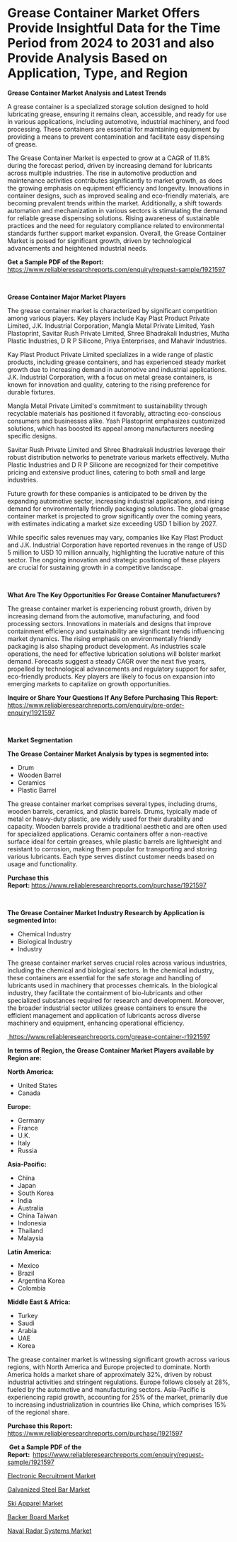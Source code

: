 <p><h1>Grease Container Market Offers Provide Insightful Data for the Time Period from 2024 to 2031 and also Provide Analysis Based on Application, Type, and Region</h1></p><p><strong>Grease Container Market Analysis and Latest Trends</strong></p>
<p><p>A grease container is a specialized storage solution designed to hold lubricating grease, ensuring it remains clean, accessible, and ready for use in various applications, including automotive, industrial machinery, and food processing. These containers are essential for maintaining equipment by providing a means to prevent contamination and facilitate easy dispensing of grease.</p><p>The Grease Container Market is expected to grow at a CAGR of 11.8% during the forecast period, driven by increasing demand for lubricants across multiple industries. The rise in automotive production and maintenance activities contributes significantly to market growth, as does the growing emphasis on equipment efficiency and longevity. Innovations in container designs, such as improved sealing and eco-friendly materials, are becoming prevalent trends within the market. Additionally, a shift towards automation and mechanization in various sectors is stimulating the demand for reliable grease dispensing solutions. Rising awareness of sustainable practices and the need for regulatory compliance related to environmental standards further support market expansion. Overall, the Grease Container Market is poised for significant growth, driven by technological advancements and heightened industrial needs.</p></p>
<p><strong>Get a Sample PDF of the Report:&nbsp;</strong> <a href="https://www.reliableresearchreports.com/enquiry/request-sample/1921597?utm_campaign=7&utm_medium=2&utm_source=Github&utm_content=ia&utm_term=14112024&utm_id=grease-container">https://www.reliableresearchreports.com/enquiry/request-sample/1921597</a></p>
<p>&nbsp;</p>
<p><strong>Grease Container Major Market Players</strong></p>
<p><p>The grease container market is characterized by significant competition among various players. Key players include Kay Plast Product Private Limited, J.K. Industrial Corporation, Mangla Metal Private Limited, Yash Plastoprint, Savitar Rush Private Limited, Shree Bhadrakali Industries, Mutha Plastic Industries, D R P Silicone, Priya Enterprises, and Mahavir Industries. </p><p>Kay Plast Product Private Limited specializes in a wide range of plastic products, including grease containers, and has experienced steady market growth due to increasing demand in automotive and industrial applications. J.K. Industrial Corporation, with a focus on metal grease containers, is known for innovation and quality, catering to the rising preference for durable fixtures.</p><p>Mangla Metal Private Limited's commitment to sustainability through recyclable materials has positioned it favorably, attracting eco-conscious consumers and businesses alike. Yash Plastoprint emphasizes customized solutions, which has boosted its appeal among manufacturers needing specific designs.</p><p>Savitar Rush Private Limited and Shree Bhadrakali Industries leverage their robust distribution networks to penetrate various markets effectively. Mutha Plastic Industries and D R P Silicone are recognized for their competitive pricing and extensive product lines, catering to both small and large industries.</p><p>Future growth for these companies is anticipated to be driven by the expanding automotive sector, increasing industrial applications, and rising demand for environmentally friendly packaging solutions. The global grease container market is projected to grow significantly over the coming years, with estimates indicating a market size exceeding USD 1 billion by 2027.</p><p>While specific sales revenues may vary, companies like Kay Plast Product and J.K. Industrial Corporation have reported revenues in the range of USD 5 million to USD 10 million annually, highlighting the lucrative nature of this sector. The ongoing innovation and strategic positioning of these players are crucial for sustaining growth in a competitive landscape.</p></p>
<p>&nbsp;</p>
<p><strong>What Are The Key Opportunities For Grease Container Manufacturers?</strong></p>
<p><p>The grease container market is experiencing robust growth, driven by increasing demand from the automotive, manufacturing, and food processing sectors. Innovations in materials and designs that improve containment efficiency and sustainability are significant trends influencing market dynamics. The rising emphasis on environmentally friendly packaging is also shaping product development. As industries scale operations, the need for effective lubrication solutions will bolster market demand. Forecasts suggest a steady CAGR over the next five years, propelled by technological advancements and regulatory support for safer, eco-friendly products. Key players are likely to focus on expansion into emerging markets to capitalize on growth opportunities.</p></p>
<p><strong>Inquire or Share Your Questions If Any Before Purchasing This Report:</strong> <a href="https://www.reliableresearchreports.com/enquiry/pre-order-enquiry/1921597?utm_campaign=7&utm_medium=2&utm_source=Github&utm_content=ia&utm_term=14112024&utm_id=grease-container">https://www.reliableresearchreports.com/enquiry/pre-order-enquiry/1921597</a></p>
<p>&nbsp;</p>
<p><strong>Market Segmentation</strong></p>
<p><strong>The Grease Container Market Analysis by types is segmented into:</strong></p>
<p><ul><li>Drum</li><li>Wooden Barrel</li><li>Ceramics</li><li>Plastic Barrel</li></ul></p>
<p><p>The grease container market comprises several types, including drums, wooden barrels, ceramics, and plastic barrels. Drums, typically made of metal or heavy-duty plastic, are widely used for their durability and capacity. Wooden barrels provide a traditional aesthetic and are often used for specialized applications. Ceramic containers offer a non-reactive surface ideal for certain greases, while plastic barrels are lightweight and resistant to corrosion, making them popular for transporting and storing various lubricants. Each type serves distinct customer needs based on usage and functionality.</p></p>
<p><strong>Purchase this Report:&nbsp;</strong><a href="https://www.reliableresearchreports.com/purchase/1921597?utm_campaign=7&utm_medium=2&utm_source=Github&utm_content=ia&utm_term=14112024&utm_id=grease-container">https://www.reliableresearchreports.com/purchase/1921597</a></p>
<p>&nbsp;</p>
<p><strong>The Grease Container Market Industry Research by Application is segmented into:</strong></p>
<p><ul><li>Chemical Industry</li><li>Biological Industry</li><li>Industry</li></ul></p>
<p><p>The grease container market serves crucial roles across various industries, including the chemical and biological sectors. In the chemical industry, these containers are essential for the safe storage and handling of lubricants used in machinery that processes chemicals. In the biological industry, they facilitate the containment of bio-lubricants and other specialized substances required for research and development. Moreover, the broader industrial sector utilizes grease containers to ensure the efficient management and application of lubricants across diverse machinery and equipment, enhancing operational efficiency.</p></p>
<p><a href="https://www.reliableresearchreports.com/grease-container-r1921597?utm_campaign=7&utm_medium=2&utm_source=Github&utm_content=ia&utm_term=14112024&utm_id=grease-container">&nbsp;https://www.reliableresearchreports.com/grease-container-r1921597</a></p>
<p><strong>In terms of Region, the Grease Container Market Players available by Region are:</strong></p>
<p>
    <p> <strong> North America: </strong>
        <ul>
            <li>United States</li>
            <li>Canada</li>
        </ul>
        </p> 
    <p> <strong> Europe: </strong>
        <ul>
            <li>Germany</li>
            <li>France</li>
            <li>U.K.</li>
            <li>Italy</li>
            <li>Russia</li>
        </ul>
        </p> 
    <p> <strong> Asia-Pacific: </strong>
        <ul>
            <li>China</li>
            <li>Japan</li>
            <li>South Korea</li>
            <li>India</li>
            <li>Australia</li>
            <li>China Taiwan</li>
            <li>Indonesia</li>
            <li>Thailand</li>
            <li>Malaysia</li>
        </ul>
        </p> 
    <p> <strong> Latin America: </strong>
        <ul>
            <li>Mexico</li>
            <li>Brazil</li>
            <li>Argentina Korea</li>
            <li>Colombia</li>
        </ul>
        </p> 
    <p> <strong> Middle East & Africa: </strong>
        <ul>
            <li>Turkey</li>
            <li>Saudi</li>
            <li>Arabia</li>
            <li>UAE</li>
            <li>Korea</li>
        </ul>
    </p>
    </p>
<p><p>The grease container market is witnessing significant growth across various regions, with North America and Europe projected to dominate. North America holds a market share of approximately 32%, driven by robust industrial activities and stringent regulations. Europe follows closely at 28%, fueled by the automotive and manufacturing sectors. Asia-Pacific is experiencing rapid growth, accounting for 25% of the market, primarily due to increasing industrialization in countries like China, which comprises 15% of the regional share.</p></p>
<p><strong>Purchase this Report: </strong><a href="https://www.reliableresearchreports.com/purchase/1921597?utm_campaign=7&utm_medium=2&utm_source=Github&utm_content=ia&utm_term=14112024&utm_id=grease-container">https://www.reliableresearchreports.com/purchase/1921597</a></p>
<p>&nbsp;<strong>Get a Sample PDF of the Report:&nbsp;&nbsp;</strong><a href="https://www.reliableresearchreports.com/enquiry/request-sample/1921597?utm_campaign=7&utm_medium=2&utm_source=Github&utm_content=ia&utm_term=14112024&utm_id=grease-container">https://www.reliableresearchreports.com/enquiry/request-sample/1921597</a></p>
<p><strong></strong></p>
<p><p><a href="https://issuu.com/reportprime-2/docs/electronic-recruitment-market-size-_4aa78804c60c05?utm_campaign=7&utm_medium=2&utm_source=Github&utm_content=ia&utm_term=14112024&utm_id=grease-container">Electronic Recruitment Market</a></p><p><a href="https://github.com/provorikovar/Market-Research-Report-List-6/blob/main/galvanized-steel-bar-market.md?utm_campaign=7&utm_medium=2&utm_source=Github&utm_content=ia&utm_term=14112024&utm_id=grease-container">Galvanized Steel Bar Market</a></p><p><a href="https://www.linkedin.com/pulse/ski-apparel-market-research-report-exploring-size-revenue-analysis-fmw2f?utm_campaign=7&utm_medium=2&utm_source=Github&utm_content=ia&utm_term=14112024&utm_id=grease-container">Ski Apparel Market</a></p><p><a href="https://www.linkedin.com/pulse/in-depth-analysis-global-backer-board-market-scope-its-rapid-rkm4c?utm_campaign=7&utm_medium=2&utm_source=Github&utm_content=ia&utm_term=14112024&utm_id=grease-container">Backer Board Market</a></p><p><a href="https://issuu.com/reportprime-2/docs/naval-radar-systems-market-size-203_183287c8e94971?utm_campaign=7&utm_medium=2&utm_source=Github&utm_content=ia&utm_term=14112024&utm_id=grease-container">Naval Radar Systems Market</a></p></p>